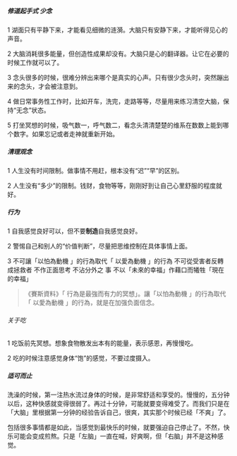 ##### 修道起手式   少念

1 湖面只有平静下来，才能看见细微的涟漪。大脑只有安静下来，才能听得见心的声音。

2 大脑消耗很多能量，但创造性成果却没有。大脑只是心的翻译器。让它在必要的时候工作就可以了。

3 念头很多的时候，很难分辨出来哪个是真实的心声。只有很少念头时，突然蹦出来的念头，才会被注意到。

4 做日常事务性工作时，比如开车，洗完，走路等等，尽量用来练习清空大脑，保持“无念”状态。

5 打坐冥想的时候，吸气数一，呼气数二，看念头清清楚楚的维系在数数上能到哪个数字。如果忘记或者走神就重新开始。



##### 清理观念

1 人生没有时间限制。做事情不用赶，根本没有“迟”“早”的区别。

2 人生没有“多少”的限制。钱财，食物等等，刚刚好到让自己心里舒服的程度就好。



##### 行为

1 自我感觉良好可以，但不要**制造**自我感觉良好。

2 警惕自己和别人的“价值判断”，尽量把思维控制在具体事情上面。

3 不可讓「以怕為動機 」的行為取代「 以愛為動機 」的行為
   不可從受害者反轉成拯救者
   不作正面思考
   不沾分外之 事
   不以「未來的幸福」作藉口而犧牲「現在的幸福」

> 《賽斯資料》「 行為是最強而有力的冥想」。讓「以怕為動機 」的行為取代「 以愛為動機 」的行為，就是在加强负面信念。



###### 关于吃

1 吃饭前先冥想。想象食物散发出本有的能量，表示感恩，再慢慢吃。

2 吃的时候注意感觉身体“饱”的感觉，不要过度摄入。



##### 适可而止

洗澡的时候，第一注热水流过身体的时候，是非常舒适和享受的。慢慢的，五分钟以后，这种快感就变得很弱了。再过十分钟，可能就要变得难受了。而我们只是在「大脑」里根据第一分钟的经验告诉自己，很爽，其实那个时候已经「不爽」了。

包括很多事情都是如此，当感觉到最快乐的时候，就要强迫自己停止了。不然，快乐可能会变成煎熬。只是「左脑」一直在喊，好爽啊，但「右脑」并不是这种感觉。